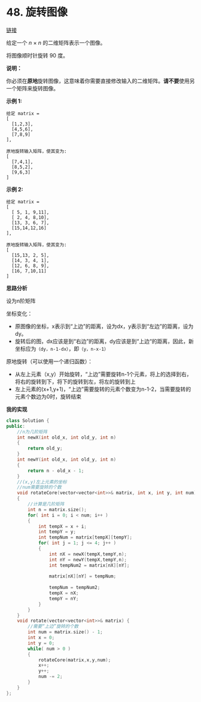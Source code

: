 # 48. 旋转图像

[链接](https://leetcode-cn.com/problems/rotate-image/description/)

给定一个 *n* × *n* 的二维矩阵表示一个图像。

将图像顺时针旋转 90 度。

**说明：**

你必须在**原地**旋转图像，这意味着你需要直接修改输入的二维矩阵。**请不要**使用另一个矩阵来旋转图像。

**示例 1:**

```
给定 matrix = 
[
  [1,2,3],
  [4,5,6],
  [7,8,9]
],

原地旋转输入矩阵，使其变为:
[
  [7,4,1],
  [8,5,2],
  [9,6,3]
]
```

**示例 2:**

```
给定 matrix =
[
  [ 5, 1, 9,11],
  [ 2, 4, 8,10],
  [13, 3, 6, 7],
  [15,14,12,16]
], 

原地旋转输入矩阵，使其变为:
[
  [15,13, 2, 5],
  [14, 3, 4, 1],
  [12, 6, 8, 9],
  [16, 7,10,11]
]
```

**思路分析**

设为n阶矩阵

坐标变化：

- 原图像的坐标，x表示到“上边”的距离，设为dx，y表示到“左边”的距离，设为dy。
- 旋转后的图，dx应该是到“右边”的距离，dy应该是到“上边“的距离，因此，新坐标应为`（dy，n-1-dx）`，即`（y，n-x-1）`

原地旋转（可以使用一个递归函数）：

- 从左上元素（x,y）开始旋转，“上边”需要旋转n-1个元素，将上的选择到右，将右的旋转到下，将下的旋转到左，将左的旋转到上
- 左上元素的(x+1,y+1)，“上边”需要旋转的元素个数变为n-1-2，当需要旋转的元素个数边为0时，旋转结束

**我的实现**

```c++
class Solution {
public:
    //n为几阶矩阵
    int newX(int old_x, int old_y, int n)
    {
        return old_y;
    }
    int newY(int old_x, int old_y, int n)
    {
        return n - old_x - 1;
    }
    //(x,y)左上元素的坐标
    //num需要旋转的个数
    void rotateCore(vector<vector<int>>& matrix, int x, int y, int num)
    {
        //计算是几阶矩阵
        int n = matrix.size();
        for( int i = 0; i < num; i++ )
        {
            int tempX = x + i;
            int tempY = y;
            int tempNum = matrix[tempX][tempY];
            for( int j = 1; j <= 4; j++ )
            {
                int nX = newX(tempX,tempY,n);
                int nY = newY(tempX,tempY,n);
                int tempNum2 = matrix[nX][nY];
                
                matrix[nX][nY] = tempNum;
                
                tempNum = tempNum2;
                tempX = nX;
                tempY = nY;
            }
        }
    }
    void rotate(vector<vector<int>>& matrix) {
        //需要“上边”旋转的个数
        int num = matrix.size() - 1;
        int x = 0;
        int y = 0;
        while( num > 0 )
        {
            rotateCore(matrix,x,y,num);
            x++;
            y++;
            num -= 2;
        }
    }
};
```

